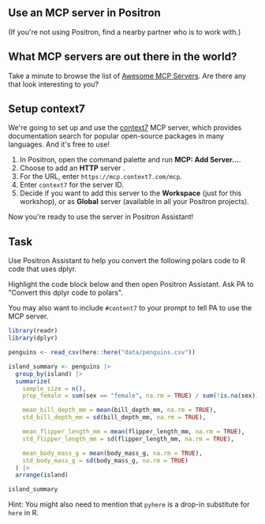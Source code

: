 ## Use an MCP server in Positron

(If you're not using Positron, find a nearby partner who is to work with.)

## What MCP servers are out there in the world?

Take a minute to browse the list of [Awesome MCP Servers](https://github.com/punkpeye/awesome-mcp-servers).
Are there any that look interesting to you?

## Setup context7

We're going to set up and use the [context7](https://context7.com/) MCP server, which provides documentation search for popular open-source packages in many languages.
And it's free to use!

1. In Positron, open the command palette and run **MCP: Add Server...**.
2. Choose to add an **HTTP** server .
3. For the URL, enter `https://mcp.context7.com/mcp`.
4. Enter `context7` for the server ID.
5. Decide if you want to add this server to the **Workspace** (just for this workshop), or as **Global** server (available in all your Positron projects).

Now you're ready to use the server in Positron Assistant!

## Task

Use Positron Assistant to help you convert the following polars code to R code that uses dplyr.

Highlight the code block below and then open Positron Assistant.
Ask PA to "Convert this dplyr code to polars".

You may also want to include `#content7` to your prompt to tell PA to use the MCP server.

```r
library(readr)
library(dplyr)

penguins <- read_csv(here::here("data/penguins.csv"))

island_summary <- penguins |>
  group_by(island) |>
  summarize(
    sample_size = n(),
    prop_female = sum(sex == "female", na.rm = TRUE) / sum(!is.na(sex)),

    mean_bill_depth_mm = mean(bill_depth_mm, na.rm = TRUE),
    std_bill_depth_mm = sd(bill_depth_mm, na.rm = TRUE),

    mean_flipper_length_mm = mean(flipper_length_mm, na.rm = TRUE),
    std_flipper_length_mm = sd(flipper_length_mm, na.rm = TRUE),

    mean_body_mass_g = mean(body_mass_g, na.rm = TRUE),
    std_body_mass_g = sd(body_mass_g, na.rm = TRUE)
  ) |>
  arrange(island)

island_summary
```

Hint: You might also need to mention that `pyhere` is a drop-in substitute for `here` in R.
